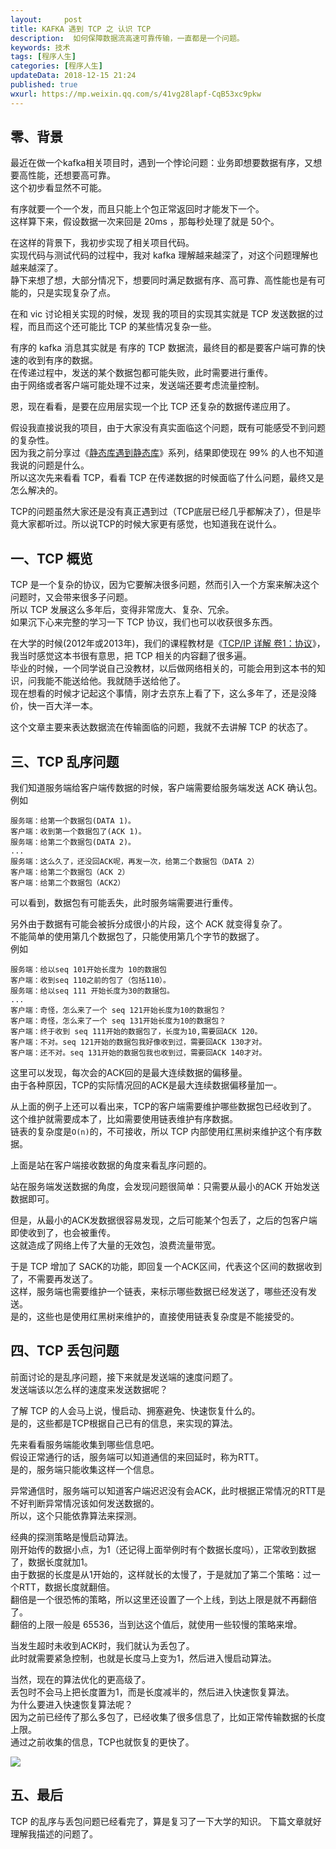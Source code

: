 ```yaml
---   
layout:     post  
title: KAFKA 遇到 TCP 之 认识 TCP
description:  如何保障数据流高速可靠传输，一直都是一个问题。  
keywords: 技术
tags: [程序人生]  
categories: [程序人生]  
updateData: 2018-12-15 21:24  
published: true   
wxurl: https://mp.weixin.qq.com/s/41vg28lapf-CqB53xc9pkw  
---  
```


 
## 零、背景  

最近在做一个kafka相关项目时，遇到一个悖论问题：业务即想要数据有序，又想要高性能，还想要高可靠。  
这个初步看显然不可能。  


有序就要一个一个发，而且只能上个包正常返回时才能发下一个。  
这样算下来，假设数据一次来回是 20ms ，那每秒处理了就是 50个。  


在这样的背景下，我初步实现了相关项目代码。  
实现代码与测试代码的过程中，我对 kafka 理解越来越深了，对这个问题理解也越来越深了。  
静下来想了想，大部分情况下，想要同时满足数据有序、高可靠、高性能也是有可能的，只是实现复杂了点。  


在和 vic  讨论相关实现的时候，发现 我的项目的实现其实就是 TCP 发送数据的过程，而且而这个还可能比 TCP 的某些情况复杂一些。  


有序的 kafka 消息其实就是 有序的 TCP 数据流，最终目的都是要客户端可靠的快速的收到有序的数据。  
在传递过程中，发送的某个数据包都可能失败，此时需要进行重传。  
由于网络或者客户端可能处理不过来，发送端还要考虑流量控制。  


恩，现在看看，是要在应用层实现一个比 TCP 还复杂的数据传递应用了。  


假设我直接说我的项目，由于大家没有真实面临这个问题，既有可能感受不到问题的复杂性。  
因为我之前分享过《[静态库遇到静态库](https://mp.weixin.qq.com/s/xdyX0pQHeeesRvO6Q1rdog)》系列，结果即使现在 99% 的人也不知道我说的问题是什么。  
所以这次先来看看 TCP，看看 TCP 在传递数据的时候面临了什么问题，最终又是怎么解决的。  


TCP的问题虽然大家还是没有真正遇到过（TCP底层已经几乎都解决了），但是毕竟大家都听过。所以说TCP的时候大家更有感觉，也知道我在说什么。  


## 一、TCP 概览

TCP 是一个复杂的协议，因为它要解决很多问题，然而引入一个方案来解决这个问题时，又会带来很多子问题。  
所以 TCP 发展这么多年后，变得非常庞大、复杂、冗余。  
如果沉下心来完整的学习一下 TCP 协议，我们也可以收获很多东西。  


在大学的时候(2012年或2013年)，我们的课程教材是《[TCP/IP 详解 卷1：协议](http://book.douban.com/subject/1088054/)》，我当时感觉这本书很有意思，把 TCP 相关的内容翻了很多遍。  
毕业的时候，一个同学说自己没教材，以后做网络相关的，可能会用到这本书的知识，问我能不能送给他。我就随手送给他了。  
现在想看的时候才记起这个事情，刚才去京东上看了下，这么多年了，还是没降价，快一百大洋一本。  


这个文章主要来表达数据流在传输面临的问题，我就不去讲解 TCP 的状态了。  

## 三、TCP 乱序问题


我们知道服务端给客户端传数据的时候，客户端需要给服务端发送 ACK 确认包。  
例如  

```
服务端：给第一个数据包(DATA 1)。  
客户端：收到第一个数据包了(ACK 1)。  
服务端：给第二个数据包(DATA 2)。  
...
服务端：这么久了，还没回ACK呢，再发一次，给第二个数据包（DATA 2）  
客户端：给第二个数据包（ACK 2）  
客户端：给第二个数据包（ACK2）  
```

可以看到，数据包有可能丢失，此时服务端需要进行重传。  



另外由于数据有可能会被拆分成很小的片段，这个 ACK 就变得复杂了。  
不能简单的使用第几个数据包了，只能使用第几个字节的数据了。  
例如  


```
服务端：给以seq 101开始长度为 10的数据包  
客户端：收到seq 110之前的包了（包括110）。  
服务端：给以seq 111 开始长度为30的数据包。  
...  
客户端：奇怪，怎么来了一个 seq 121开始长度为10的数据包？  
客户端：奇怪，怎么来了一个 seq 131开始长度为10的数据包？  
客户端：终于收到 seq 111开始的数据包了，长度为10,需要回ACK 120。  
客户端：不对。seq 121开始的数据包我好像收到过，需要回ACK 130才对。  
客户端：还不对。seq 131开始的数据包我也收到过，需要回ACK 140才对。 
```


这里可以发现，每次会的ACK回的是最大连续数据的偏移量。  
由于各种原因，TCP的实际情况回的ACK是最大连续数据偏移量加一。  


从上面的例子上还可以看出来，TCP的客户端需要维护哪些数据包已经收到了。  
这个维护就需要成本了，比如需要使用链表维护有序数据。  
链表的复杂度是`O(n)`的，不可接收，所以 TCP 内部使用红黑树来维护这个有序数据。  


上面是站在客户端接收数据的角度来看乱序问题的。  


站在服务端发送数据的角度，会发现问题很简单：只需要从最小的ACK 开始发送数据即可。  


但是，从最小的ACK发数据很容易发现，之后可能某个包丢了，之后的包客户端即使收到了，也会被重传。  
这就造成了网络上传了大量的无效包，浪费流量带宽。  


于是 TCP 增加了 SACK的功能，即回复一个ACK区间，代表这个区间的数据收到了，不需要再发送了。  
这样，服务端也需要维护一个链表，来标示哪些数据已经发送了，哪些还没有发送。  
是的，这些也是使用红黑树来维护的，直接使用链表复杂度是不能接受的。  


## 四、TCP 丢包问题  


前面讨论的是乱序问题，接下来就是发送端的速度问题了。  
发送端该以怎么样的速度来发送数据呢？  


了解 TCP 的人会马上说，慢启动、拥塞避免、快速恢复什么的。  
是的，这些都是TCP根据自己已有的信息，来实现的算法。  


先来看看服务端能收集到哪些信息吧。  
假设正常通行的话，服务端可以知道通信的来回延时，称为RTT。  
是的，服务端只能收集这样一个信息。  


异常通信时，服务端可以知道客户端迟迟没有会ACK，此时根据正常情况的RTT是不好判断异常情况该如何发送数据的。  
所以，这个只能依靠算法来探测。  


经典的探测策略是慢启动算法。  
刚开始传的数据小点，为1（还记得上面举例时有个数据长度吗），正常收到数据了，数据长度就加1。  
由于数据的长度是从1开始的，这样就长的太慢了，于是就加了第二个策略：过一个RTT，数据长度就翻倍。  
翻倍是一个很恐怖的策略，所以这里还设置了一个上线，到达上限是就不再翻倍了。  
翻倍的上限一般是 65536，当到达这个值后，就使用一些较慢的策略来增。  


当发生超时未收到ACK时，我们就认为丢包了。  
此时就需要紧急控制，也就是长度马上变为1，然后进入慢启动算法。  


当然，现在的算法优化的更高级了。  
丢包时不会马上把长度置为1，而是长度减半的，然后进入快速恢复算法。  
为什么要进入快速恢复算法呢？  
因为之前已经传了那么多包了，已经收集了很多信息了，比如正常传输数据的长度上限。  
通过之前收集的信息，TCP也就恢复的更快了。  


![](//res2018.tiankonguse.com/images/2018/12/tcp.fr_-1024x359.jpg)


## 五、最后


TCP 的乱序与丢包问题已经看完了，算是复习了一下大学的知识。
下篇文章就好理解我描述的问题了。







